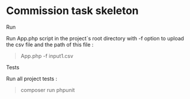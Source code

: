 #  Commission task skeleton

Run

Run App.php script in the project`s root directory with -f option to upload the csv file and the path of this file :

> App.php -f input1.csv 

Tests

Run all project tests :

> composer run phpunit

